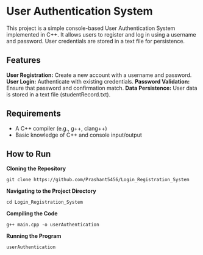 # User Authentication System
This project is a simple console-based User Authentication System implemented in C++. It allows users to register and log in using a username and password. User credentials are stored in a text file for persistence.

## Features
**User Registration:** Create a new account with a username and password.
**User Login:** Authenticate with existing credentials.
**Password Validation:** Ensure that password and confirmation match.
**Data Persistence:** User data is stored in a text file (studentRecord.txt).

## Requirements
- A C++ compiler (e.g., g++, clang++)
- Basic knowledge of C++ and console input/output

## How to Run

**Cloning the Repository**
```
git clone https://github.com/Prashant5456/Login_Registration_System
```

**Navigating to the Project Directory**
```
cd Login_Registration_System
```

**Compiling the Code**
```
g++ main.cpp -o userAuthentication
```

**Running the Program**
```
userAuthentication
```
